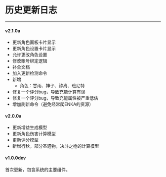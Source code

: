 # 历史更新日志

---
#### v2.1.0a

- 更新角色面板卡片显示
- 更新角色设置卡片显示
- 允许更改角色设置
- 修改账号绑定逻辑
- 补全文档
- 加入更新检测命令
- 新增
  - 角色：甘雨、神子、钟离、班尼特
- 修复一个评分bug，导致充能计算有误
- 修复一个评分bug，导致充能属性被严重低估
- 增加刷新命令（避免经常爬ENKA的资源）
#### v2.0.0a

- 更新增益生成模型
- 更新角色伤害计算模型
- 更新评分模型
- 新增行秋，部分圣遗物，决斗之枪的计算模型

#### v1.0.0dev

首次更新，包含系统的主要组件。